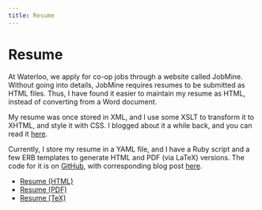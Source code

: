 ```yaml
---
title: Resume
---
```


Resume
======

At Waterloo, we apply for co-op jobs through a website called JobMine.  Without going into details, JobMine requires resumes to be submitted as HTML files.  Thus, I have found it easier to maintain my resume as HTML, instead of converting from a Word document.

My resume was once stored in XML, and I use some XSLT to transform it to XHTML, and style it with CSS.  I blogged about it a while back, and you can read it [here][xml].

Currently, I store my resume in a YAML file, and I have a Ruby script and a few ERB templates to generate HTML and PDF (via LaTeX) versions.  The code for it is on [GitHub][github], with corresponding blog post [here][yaml].

- [Resume (HTML)](/resume/YeeMing-Ho_resume_online.html)
- [Resume (PDF)](/resume/YeeMing-Ho_resume_online.pdf)
- [Resume (TeX)](/resume/YeeMing-Ho_resume_online.tex)

[xml]: /blog/xml_resume.html
[github]: https://github.com/mhyee/resume
[yaml]: /blog/yaml_resume.html
